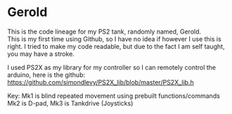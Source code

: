 # Gerold
This is the code lineage for my PS2 tank, randomly named, Gerold.  
This is my first time using Github, so I have no idea if however I use this is right.
I tried to make my code readable, but due to the fact I am self taught, you may have a stroke.

I used PS2X as my library for my controller so I can remotely control the arduino, here is the github:
https://github.com/simondlevy/PS2X_lib/blob/master/PS2X_lib.h

Key:
  Mk1 is blind repeated movement using prebuilt functions/commands
  Mk2 is D-pad,
  Mk3 is Tankdrive (Joysticks)
  
